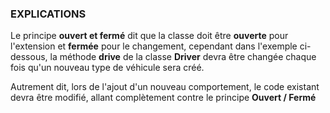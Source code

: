 ### EXPLICATIONS

Le principe **ouvert et fermé** dit que la classe doit être **ouverte** pour l'extension et **fermée** pour le changement, cependant dans l'exemple ci-dessous, la méthode **drive** de la classe **Driver** devra être changée chaque fois qu'un nouveau type de véhicule sera créé.

Autrement dit, lors de l'ajout d'un nouveau comportement, le code existant devra être modifié, allant complètement contre le principe **Ouvert / Fermé**
